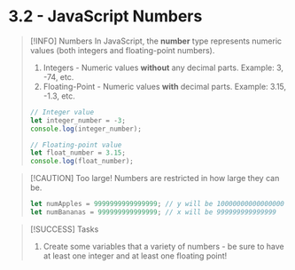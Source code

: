 # 3.2 - JavaScript Numbers

> [!INFO] Numbers
> In JavaScript, the **number** type represents numeric values (both integers and floating-point numbers).
> 
> 1. Integers - Numeric values **without** any decimal parts. Example: 3, -74, etc.
> 2. Floating-Point - Numeric values **with** decimal parts. Example: 3.15, -1.3, etc.
> 
> ```js
> // Integer value
> let integer_number = -3;
> console.log(integer_number);
> 
> // Floating-point value
> let float_number = 3.15;
> console.log(float_number);
> ```

> [!CAUTION] Too large!
> Numbers are restricted in how large they can be.
> ```js
> let numApples = 9999999999999999; // y will be 10000000000000000
> let numBananas = 999999999999999; // x will be 999999999999999
> ```

> [!SUCCESS] Tasks
> 1. Create some variables that a variety of numbers - be sure to have at least one integer and at least one floating point!
